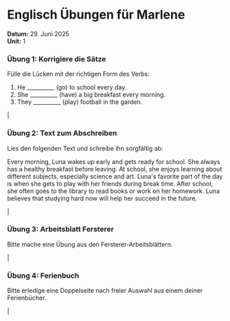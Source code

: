 # Englisch Übungen für Marlene
**Datum:** 29. Juni 2025  
**Unit:** 1

### Übung 1: Korrigiere die Sätze

Fülle die Lücken mit der richtigen Form des Verbs:

1. He __________ (go) to school every day.
2. She __________ (have) a big breakfast every morning.
3. They __________ (play) football in the garden.

|

### Übung 2: Text zum Abschreiben

Lies den folgenden Text und schreibe ihn sorgfältig ab:

Every morning, Luna wakes up early and gets ready for school. She always has a healthy breakfast before leaving. At school, she enjoys learning about different subjects, especially science and art. Luna's favorite part of the day is when she gets to play with her friends during break time. After school, she often goes to the library to read books or work on her homework. Luna believes that studying hard now will help her succeed in the future.

|

### Übung 3: Arbeitsblatt Fersterer

Bitte mache eine Übung aus den Fersterer-Arbeitsblättern.

|

### Übung 4: Ferienbuch

Bitte erledige eine Doppelseite nach freier Auswahl aus einem deiner Ferienbücher.

|